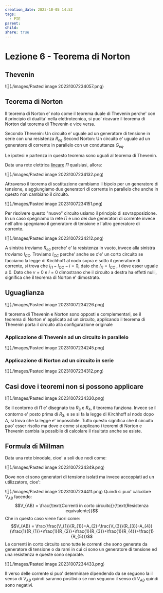 ```yaml
---
creation_date: 2023-10-05 14:52
tags:
  - PIE
parent: 
child: 
share: true
---
```


# Lezione 6 - Teorema di Norton

## Thevenin

<!Diagramma Ripasso>
![](./images/Pasted image 20231007234057.png)
## Teorema di Norton
Il teorema di Norton e' noto come il teorema duale di Thevenin perche' con il principio di dualita' nella elettrotecnica, si puo' ricavare il teorema di Norton dal teorema di Thevenin e vice versa.

Secondo Thevenin: Un circuito e' uguale ad un generatore di tensione in serie con una resistenza $R_{eq}$
Second Norton: Un circuito e' uguale ad un generatore di corrente in parallelo con un conduttanza $G_{eq}$.

Le ipotesi e partenza in questo teorema sono uguali al teorema di Thevenin.

Data una rete elettrica <u>lineare</u> $\Pi$ qualsiasi, allora:

<!Diagramma>
![](./images/Pasted image 20231007234132.png)

Attraverso il teorema di sostituzione cambiamo il bipolo per un generatore di tensione, e aggiungiamo due generatori di corrente in parallelo che anche in questo non cambiano il circuito.

<!Diagramma>
![](./images/Pasted image 20231007234151.png)

Per risolvere questo "nuovo" circuito usiamo il principio di sovrapposizione.
In un caso spegniamo la rete $\Pi$ e uno dei due generatori di corrente invece nell'altro spegniamo il generatore di tensione e l'altro generatore di corrente. 

<!Diagramma>
![](./images/Pasted image 20231007234212.png)

A sinistra troviamo $R_{eq}$ perche' e' la resistenza in vuoto, invece alla sinistra troviamo $I_{CC}$. Troviamo $I_{CC}$ perche' anche se c'e' un corto circuito se facciamo la legge di Kirchhoff al nodo sopra e sotto il generatore di corrente, si trova che $I_{\Pi}-I_{CC}-i = 0$, dato che $I_{\Pi}=I_{CC}$ , $i$ deve esser uguale a 0. Dato che $v = 0$ e $i=0$ dimostrano che il circuito a destra ha effetti nulli, significa che il teorema di Norton e' dimostrato.

## Uguaglianza

<!Diagramma>
![](./images/Pasted image 20231007234226.png)

Il teorema di Thevenin e Norton sono opposti e complementari, se il teorema di Norton e' applicato ad un circuito, applicando il teorema di Thevenin porta il circuito alla configurazione originale

### Applicazione di Thevenin ad un circuito in parallelo

<!Diagramma>
![](./images/Pasted image 20231007234245.png)
### Applicazione di Norton ad un circuito in serie

<!Diagramma>
![](./images/Pasted image 20231007234312.png)

## Casi dove i teoremi non si possono applicare

<!Diagramma>
![](./images/Pasted image 20231007234330.png)

Se il contorno di $\Pi$ e' disegnato tra $R_{3}$ e $R_{4}$, il teorema funziona. Invece se il contorno e' posto prima di $R_{3}$, e se si fa la legge di Kirchhoff al nodo dopo A, si trova che la legge e' impossibile. Tutto questo significa che il circuito puo' esser risolto ma dove e come si applicano i teoremi di Norton e Thevenin cambia la possibile di calcolare il risultato anche se esiste.
## Formula di Millman

Data una rete binodale, cioe' a soli due nodi come:

<!Diagramma>
![](./images/Pasted image 20231007234349.png)

Dove non ci sono generatori di tensione isolati ma invece accoppiati ad un utilizzatore, cioe':

<!Diagramma>
![](./images/Pasted image 20231007234411.png)
Quindi si puo' calcolare $V_{AB}$ facendo:
$$V_{AB} = \frac{\text{Correnti in corto circuito}}{\text{Resistenza equivalente}}$$
Che in questo caso viene fuori come:
$$V_{AB} = \frac{\frac{V_{1}}{R_{1}}+A_{2}-\frac{V_{3}}{R_{3}}-A_{4}}{\frac{1}{R_{1}}+\frac{1}{R_{2}}+\frac{1}{R_{3}}+\frac{1}{R_{4}}+\frac{1}{R_{5}}}$$
Le correnti in corto circuito sono tutte le correnti che sono generate da generatore di tensione o da rami in cui ci sono un generatore di tensione ed una resistenza e queste sono separate.
<!Diagramma>
![](./images/Pasted image 20231007234433.png)

Il verso delle corrente si puo' determinare dipendendo da se seguono la il senso di $V_{AB}$ quindi saranno positivi o se non seguono il senso di $V_{AB}$ quindi sono negativi. 
